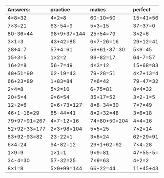 | Answers: | practice | makes | perfect | ! |
| :--- | :--- | :--- | :--- | :--- |
| 4×8=32 | 4×2=8 | 60-10=50 | 15+41=56 | 6×8+44=92 | 
| 7×3=21 | 63-54=9 | 5×3=15 | 37-37=0 | 84+76+87=247 | 
| 80-36=44 | 98+9+37=144 | 25+54=79 | 3×2=6 | 8×3=24 | 
| 3×1=3 | 43+42=85 | 6×7-26=16 | 29+12=41 | 8×5-6=34 | 
| 28÷4=7 | 57+4=61 | 56+61-87=30 | 5×9=45 | 7+54-22=39 | 
| 15÷3=5 | 1×2=2 | 99-82=17 | 64-7=57 | 3×3=9 | 
| 16÷2=8 | 56-7=49 | 4×3=12 | 15+68=83 | 17+44+26=87 | 
| 48+51=99 | 62-19=43 | 79-28=51 | 4×7+13=41 | 9×4=36 | 
| 66+23=89 | 1+83=84 | 7×6=42 | 79-47=32 | 88-52=36 | 
| 2×4=8 | 5×2=10 | 6+75=81 | 8×4=32 | 5+9=14 | 
| 20÷5=4 | 9×6=54 | 35+17=52 | 3×2-1=5 | 14+54-53=15 | 
| 12÷2=6 | 9×6+73=127 | 8×8-34=30 | 7×7=49 | 18÷6=3 | 
| 46+1-18=29 | 85-44=41 | 8×2+32=48 | 3×6=18 | 69-24=45 | 
| 79+97+91=267 | 4×7-12=16 | 74+80+50=204 | 4×4=16 | 7×7-45=4 | 
| 52+92+33=177 | 2×3+98=104 | 5×5=25 | 7×2=14 | 5×4=20 | 
| 83+92-93=82 | 23-22=1 | 3×8=24 | 62+29=91 | 94-62=32 | 
| 6×4=24 | 94-82=12 | 29+1+62=92 | 7×4=28 | 3×4=12 | 
| 1×9=9 | 1×1=1 | 9×9=81 | 47+55-5=97 | 3+12=15 | 
| 34-4=30 | 57-32=25 | 7×9=63 | 4÷2=2 | 55-45=10 | 
| 8×1=8 | 5×9+99=144 | 66-22=44 | 11+45+43=99 | 31+48-64=15 | 
